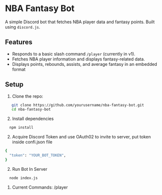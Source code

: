 # NBA Fantasy Bot

A simple Discord bot that fetches NBA player data and fantasy points. Built using `discord.js`.

## Features

- Responds to a basic slash command `/player` (currently in v1).
- Fetches NBA player information and displays fantasy-related data.
- Displays points, rebounds, assists, and average fantasy in an embedded format

## Setup

1. Clone the repo:
```bash
   git clone https://github.com/yourusername/nba-fantasy-bot.git
   cd nba-fantasy-bot
```

2. Install dependencies
```bash
  npm install 
```

2. Acquire Discord Token and use OAuth02 to invite to server, put token inside confi.json file
```bash
{
  "token": "YOUR_BOT_TOKEN",
}
```

2. Run Bot In Server
```bash
  node index.js 
```

1. Current Commands:
/player